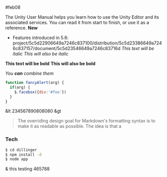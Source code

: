 #feb08

 The Unity User Manual helps you learn how to use the Unity Editor and its associated services. You can read it from start to finish, or use it as a reference. 
 **New** 
 
 
*  Features introduced in 5.6: 
<dw-link>project/5c5d22906649a7246c837100/distribution/5c5d23386649a7246c837157/document/5c5d23546649a7246c83716d</dw-link> 
*This text will be italic*
_This will also be italic_

**This text will be bold**
__This will also be bold__

_You **can** combine them_

```javascript
function fancyAlert(arg) {
  if(arg) {
    $.facebox({div:'#foo'})
  }
}
```
&lt 234567890808080 &gt 


> The overriding design goal for Markdown's
> formatting syntax is to make it as readable
> as possible. The idea is that a

### Tech

```sh
$ cd dillinger
$ npm install -d
$ node app
```

& this testing 465788
